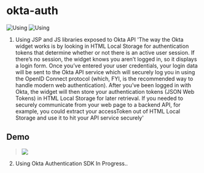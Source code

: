 # okta-auth
![Using](https://img.shields.io/badge/using-OktaAuth-blue)
![Using](https://img.shields.io/badge/using-JSP-brightgreen)

1. Using JSP and JS libraries exposed to Okta API
  'The way the Okta widget works is by looking in HTML Local Storage for authentication tokens that determine whether or not there is an active user session. If there’s    no session, the widget knows you aren’t logged in, so it displays a login form.
  Once you’ve entered your user credentials, your login data will be sent to the Okta API service which will securely log you in using the OpenID Connect protocol         (which, FYI, is the recommended way to handle modern web authentication).
  After you’ve been logged in with Okta, the widget will then store your authentication tokens (JSON Web Tokens) in HTML Local Storage for later retrieval.
  If you needed to securely communicate from your web page to a backend API, for example, you could extract your accessToken out of HTML Local Storage and use it to hit
  your API service securely'
  
  ## Demo
  > <img src="https://github.com/d1089/okta-auth/blob/main/demo/OktaAuthDemo.gif" width="auto" height="auto" />

2. Using Okta Authentication SDK
   In Progress..
